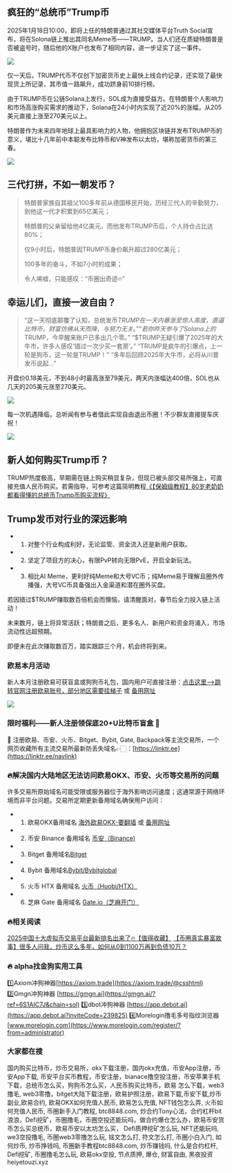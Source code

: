 ## 疯狂的“总统币”Trump币
2025年1月18日10:00，即将上任的特朗普通过其社交媒体平台Truth Social宣布，将在Solona链上推出其同名Meme币——TRUMP。当人们还在质疑特朗普是否被盗号时，随后他的X账户也发布了相同内容，进一步证实了这一事件。

![](https://fe095ec.webp.li/trump_000.png)

仅一天后，TRUMP代币不仅创下加密货币史上最快上线合约记录，还实现了最快现货上所记录，其市值一路飙升，成功跻身前10排行榜。

由于TRUMP币在公链Solana上发行，SOL成为直接受益方。在特朗普个人影响力和市场高涨购买需求的推动下，Solana在24小时内实现了近20%的涨幅，从205美元直接上涨至270美元以上。

特朗普作为未来四年地球上最具影响力的人物，他拥抱区块链并发布TRUMP币的意义，堪比十几年前中本聪发布比特币和V神发布以太坊，堪称加密货币的第三春。

![](https://fe095ec.webp.li/trump_001.png)

## 三代打拼，不如一朝发币？
>特朗普家族自其祖父100多年前从德国移民开始，历经三代人的辛勤努力，到他这一代才积累到65亿美元；
>
>特朗普的父亲留给他4亿美元，而他发布TRUMP币后，个人持仓占比达80%；
>
>仅9小时后，特朗普因TRUMP币身价飙升超过280亿美元；
>
>100多年的奋斗，不如7小时的成果；
>
>令人唏嘘，只能感叹：“币圈出奇迹🔥”

## 幸运儿们，直接一波自由？
>“这一天彻底颠覆了认知，总统发币$TRUMP在一天内暴涨至惊人高度，直逼比特币，财富仿佛从天而降，与努力无关。”
>“若你昨天参与了Solana上的$TRUMP，今早醒来账户已多出几个零。”
>“$TRUMP无疑引爆了2025年的大牛市，许多人感叹‘错过一次少买一套房’。”
>“TRUMP是疯牛的引爆点，上一轮是狗币，这一轮是TRUMP！”
>“多年后回顾2025年大牛市，必将从川普发币说起...”

开盘价0.18美元，不到48小时最高涨至79美元，两天内涨幅达400倍，SOL也从几天的205美元涨至270美元。

![](https://fe095ec.webp.li/trump_003.png)

每一次机遇降临，总听闻有参与者借此实现自由退出币圈！不少群友直接提车庆祝！

![](https://fe095ec.webp.li/trump_002.png)

## 新人如何购买Trump币？
TRUMP热度极高，早期需在链上购买稍显复杂，但现已被头部交易所强上，可直接充值人民币购买。若需指导，可参考这篇简明教程[《【保姆级教程】80岁老奶奶都看得懂的总统币Trump币购买流程》](https://heiyetouzi.xyz/ouyi-trump)

## Trump发币对行业的深远影响
- 1. 对整个行业构成利好，无论监管、资金流入还是新用户获取。
- 2. 坚定了项目方的决心，有限PvP转向无限PvE，开启全新玩法。
- 3. 相比AI Meme，更利好纯Meme和大号VC币；纯Meme易于理解且圈外传播强，大号VC币具备强出入金渠道和潜在圈外买盘。

若因错过$TRUMP赚取数百倍机会而懊恼，请清醒面对，春节后全力投入链上活动！

未来数月，链上将异常活跃；特朗普之后，更多名人、新用户和资金将涌入，市场流动性远超预期。

即便未在此次赚取数百万，踏实跟踪三个月，机会终将到来。

### 欧易本月活动
新人本月注册欧易可获盲盒或狗狗币礼包，国内用户可直接注册：[点击这里–>跳转官网注册欧易账号，部分地区需要挂梯子](https://www.okx.com/join/74873351) 或 [备用网址](https://www.chouyi.kim/zh-hans/join/74873351)

[![](https://fe095ec.webp.li/top-10-exchanges-001.jpg)](https://www.chouyi.kim/zh-hans/join/74873351)

### 限时福利——新人注册领保底20+U比特币盲盒 🎁
🎁 注册欧易、币安、火币、Bitget、Bybit, Gate, Backpack等主流交易所，一个网页收藏所有主流交易所最新防丢失域名👉🏻：[https://linktr.ee](https://linktr.ee/navlink)

### 🔥解决国内大陆地区无法访问欧易OKX、币安、火币等交易所的问题
许多交易所原始域名可能受限或服务器位于海外影响访问速度；这通常源于网络环境而非平台问题。交易所定期更新备用域名确保用户访问：
- 1. 欧易OKX备用域名 [海外欧易OKX-要翻墙](https://www.okx.com/join/74873351) 或 [备用网址](https://www.chouyi.kim/zh-hans/join/74873351)
- 2. 币安 Binance 备用域名 [币安（Binance)](https://accounts.binance.com/zh-CN/register?ref=36457687)
- 3. Bitget 备用域名[Bitget](https://www.bitget.com/zh-CN/referral/register?from=referral&clacCode=VRNEYUTR)
- 4. Bybit 备用域名[Bybit/Bybitglobal](https://www.bybitglobal.com/zh-MY/invite/?ref=VMKORMM)
- 5. 火币 HTX 备用域名 [火币（Huobi/HTX）](https://www.htx.com/invite/zh-cn/1f?invite_code=whf45223)
- 6. 芝麻 Gate 备用域名 [Gate.io（芝麻开门）](https://www.gate.io/zh/signup?ref_type=103&ref=A1ERAQ)

### 🔥相关阅读
[2025中国十大虚拟币交易平台最新排名出来了🔥【值得收藏】](https://btc8848.com/top-10-exchanges/)
[【币圈真实暴富故事】很多人问我，炒币这么多年，如何从0到1100万再到负债10万？](https://heiyetouzi.xyz/biquanstory001/)

### 🔥 alpha找金狗实用工具
1️⃣Axiom冲狗神器[https://axiom.trade](https://axiom.trade/@csshtml)
2️⃣Gmgn冲狗神器 [https://gmgn.ai](https://gmgn.ai/?ref=6S1AIC7J&chain=sol)
3️⃣dbot冲狗神器 [https://app.debot.ai](https://app.debot.ai?inviteCode=239825)
4️⃣Morelogin撸毛多号指纹浏览器[www.morelogin.com](https://www.morelogin.com/register/?from=administrator)

### 大家都在搜
国内购买比特币，炒币交易所，okx下载注册，国内okx充值，币安App注册，币安App下载, 币安平台买币教程，币安注册，bianace撸空投注册，币安苹果手机下载，总统币怎么买，狗狗币怎么买，人民币购买比特币，欧易 怎么下载，web3撸毛, web3零撸，bitget大陆下载注册，欧易护照注册，欧易下载,币安下载,炒币副业,欧易合约, 欧易OKX如何充值人民币, 欧易怎么充值, NFT钱包怎么弄, 火币如何充值人民币, 币圈新手入门教程, btc8848.com, 炒合约Tony心法，合约杠杆bit浪浪，Defi挖矿，币圈撸毛，币圈空投还能玩吗，做合约爆仓怎么办，欧易币安货币怎么买总统币，欧易币安以太坊怎么买， Defi质押挖矿怎么玩, NFT还能玩吗, we3空投撸毛, 币圈web3零撸怎么玩, 铭文怎么打, 符文怎么打, 币圈小白入门, 如何炒币, 炒币挣钱吗, 币圈新手教程btc8848.com, 炒币赚钱吗, 什么是合约杠杆, Defi挖矿, 币圈撸毛怎么玩, 欧易okx空投, 节点质押, 爆仓, 财富自由, 黑夜投资heiyetouzi.xyz